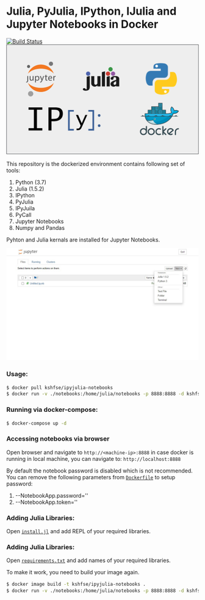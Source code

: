 # Julia, PyJulia, IPython, IJulia and Jupyter Notebooks in Docker

[![Build Status](https://travis-ci.com/kashif-se/docker-ipyjulia-notebooks.svg?branch=main)](https://travis-ci.com/kashif-se/docker-ipyjulia-notebooks)
![Jupyter Notebooks](./images/screen.png)

This repository is the dockerized environment contains following set of tools:
1. Python (3.7)
2. Julia (1.5.2)
3. IPython
4. PyJulia
5. IPyJuila
6. PyCall
7. Jupyter Notebooks
6. Numpy and Pandas

Pyhton and Julia kernals are installed for Jupyter Notebooks.

![Jupyter Notebooks](./images/screenshot.jpg)


### Usage:

```sh
$ docker pull kshfse/ipyjulia-notebooks
$ docker run -v ./notebooks:/home/julia/notebooks -p 8888:8888 -d kshfse/ipyjulia-notebooks         # starts jupyter notebooks
```
### Running via docker-compose:

```sh
$ docker-compose up -d
```
### Accessing notebooks via browser
Open browser and navigate to `http://<machine-ip>:8888` in case docker is running in local machine, you can navigate to: `http://localhost:8888`

By default the notebook password is disabled which is not recommended. You can remove the following parameters from [`Dockerfile`](Dockerfile) to setup password:
1. --NotebookApp.password=''
2. --NotebookApp.token=''

### Adding Julia Libraries:
Open [`install.jl`](install.jl) and add REPL of your required libraries. 

### Adding Julia Libraries:
Open [`requirements.txt`](requirements.txt) and add names of your required libraries. 

To make it work, you need to build your image again.
```sh
$ docker image build -t kshfse/ipyjulia-notebooks .
$ docker run -v ./notebooks:/home/julia/notebooks -p 8888:8888 -d kshfse/ipyjulia-notebooks         # starts jupyter notebooks
```

